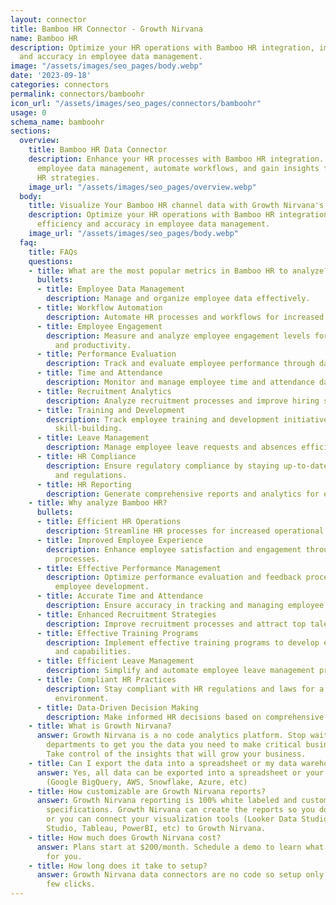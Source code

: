 ```yaml
---
layout: connector
title: Bamboo HR Connector - Growth Nirvana
name: Bamboo HR
description: Optimize your HR operations with Bamboo HR integration, improving efficiency
  and accuracy in employee data management.
image: "/assets/images/seo_pages/body.webp"
date: '2023-09-18'
categories: connectors
permalink: connectors/bamboohr
icon_url: "/assets/images/seo_pages/connectors/bamboohr"
usage: 0
schema_name: bamboohr
sections:
  overview:
    title: Bamboo HR Data Connector
    description: Enhance your HR processes with Bamboo HR integration. Streamline
      employee data management, automate workflows, and gain insights for effective
      HR strategies.
    image_url: "/assets/images/seo_pages/overview.webp"
  body:
    title: Visualize Your Bamboo HR channel data with Growth Nirvana's Bamboo HR Connector
    description: Optimize your HR operations with Bamboo HR integration, improving
      efficiency and accuracy in employee data management.
    image_url: "/assets/images/seo_pages/body.webp"
  faq:
    title: FAQs
    questions:
    - title: What are the most popular metrics in Bamboo HR to analyze?
      bullets:
      - title: Employee Data Management
        description: Manage and organize employee data effectively.
      - title: Workflow Automation
        description: Automate HR processes and workflows for increased efficiency.
      - title: Employee Engagement
        description: Measure and analyze employee engagement levels for improved satisfaction
          and productivity.
      - title: Performance Evaluation
        description: Track and evaluate employee performance through data-driven insights.
      - title: Time and Attendance
        description: Monitor and manage employee time and attendance data accurately.
      - title: Recruitment Analytics
        description: Analyze recruitment processes and improve hiring strategies.
      - title: Training and Development
        description: Track employee training and development initiatives for enhanced
          skill-building.
      - title: Leave Management
        description: Manage employee leave requests and absences efficiently.
      - title: HR Compliance
        description: Ensure regulatory compliance by staying up-to-date with HR laws
          and regulations.
      - title: HR Reporting
        description: Generate comprehensive reports and analytics for effective decision-making.
    - title: Why analyze Bamboo HR?
      bullets:
      - title: Efficient HR Operations
        description: Streamline HR processes for increased operational efficiency.
      - title: Improved Employee Experience
        description: Enhance employee satisfaction and engagement through streamlined
          processes.
      - title: Effective Performance Management
        description: Optimize performance evaluation and feedback processes for better
          employee development.
      - title: Accurate Time and Attendance
        description: Ensure accuracy in tracking and managing employee time and attendance.
      - title: Enhanced Recruitment Strategies
        description: Improve recruitment processes and attract top talent.
      - title: Effective Training Programs
        description: Implement effective training programs to develop employee skills
          and capabilities.
      - title: Efficient Leave Management
        description: Simplify and automate employee leave management processes.
      - title: Compliant HR Practices
        description: Stay compliant with HR regulations and laws for a risk-free work
          environment.
      - title: Data-Driven Decision Making
        description: Make informed HR decisions based on comprehensive data and analytics.
    - title: What is Growth Nirvana?
      answer: Growth Nirvana is a no code analytics platform. Stop waiting for other
        departments to get you the data you need to make critical business decisions.
        Take control of the insights that will grow your business.
    - title: Can I export the data into a spreadsheet or my data warehouse?
      answer: Yes, all data can be exported into a spreadsheet or your data warehouse
        (Google BigQuery, AWS, Snowflake, Azure, etc)
    - title: How customizable are Growth Nirvana reports?
      answer: Growth Nirvana reporting is 100% white labeled and customized to your
        specifications. Growth Nirvana can create the reports so you don’t have to
        or you can connect your visualization tools (Looker Data Studio/Google Data
        Studio, Tableau, PowerBI, etc) to Growth Nirvana.
    - title: How much does Growth Nirvana cost?
      answer: Plans start at $200/month. Schedule a demo to learn what plan is best
        for you.
    - title: How long does it take to setup?
      answer: Growth Nirvana data connectors are no code so setup only requires a
        few clicks.
---
```

